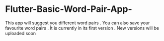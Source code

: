 # Flutter-Basic-Word-Pair-App-
This app will suggest you different word pairs . You can also save your favourite word pairs . It is currently in its first version . New versions will be uploaded soon
